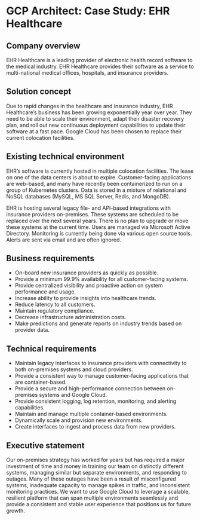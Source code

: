 # GCP Architect: Case Study: EHR Healthcare

## Company overview

EHR Healthcare is a leading provider of electronic health record software to the medical industry. EHR Healthcare provides their software as a service to multi-national medical
offices, hospitals, and insurance providers.

## Solution concept

Due to rapid changes in the healthcare and insurance industry, EHR Healthcare’s business has been growing exponentially year over year. They need to be able to scale their environment, adapt their disaster recovery plan, and roll out new continuous deployment capabilities to update their software at a fast pace. Google Cloud has been chosen to replace their current colocation facilities.

## Existing technical environment

EHR’s software is currently hosted in multiple colocation facilities. The lease on one of the data centers is about to expire. Customer-facing applications are web-based, and many have recently been containerized to run on a group of Kubernetes clusters. Data is stored in a mixture of
relational and NoSQL databases (MySQL, MS SQL Server, Redis, and MongoDB).

EHR is hosting several legacy file- and API-based integrations with insurance providers on-premises. These systems are scheduled to be replaced over the next several years. There is no plan to upgrade or move these systems at the current time.
Users are managed via Microsoft Active Directory. Monitoring is currently being done via various open source tools. Alerts are sent via email and are often ignored.

## Business requirements

* On-board new insurance providers as quickly as possible.
* Provide a minimum 99.9% availability for all customer-facing systems.
* Provide centralized visibility and proactive action on system performance and usage.
* Increase ability to provide insights into healthcare trends.
* Reduce latency to all customers.
* Maintain regulatory compliance.
* Decrease infrastructure administration costs.
* Make predictions and generate reports on industry trends based on provider data.


## Technical requirements

* Maintain legacy interfaces to insurance providers with connectivity to both on-premises systems and cloud providers.
* Provide a consistent way to manage customer-facing applications that are
container-based.
* Provide a secure and high-performance connection between on-premises systems and Google Cloud.
* Provide consistent logging, log retention, monitoring, and alerting capabilities.
* Maintain and manage multiple container-based environments.
* Dynamically scale and provision new environments.
* Create interfaces to ingest and process data from new providers.

## Executive statement
Our on-premises strategy has worked for years but has required a major
investment of time and money in training our team on distinctly different systems,
managing similar but separate environments, and responding to outages. Many of
these outages have been a result of misconfigured systems, inadequate capacity
to manage spikes in traffic, and inconsistent monitoring practices. We want to use
Google Cloud to leverage a scalable, resilient platform that can span multiple
environments seamlessly and provide a consistent and stable user experience that
positions us for future growth.

